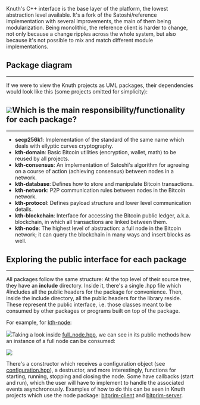 Knuth's C++ interface is the base layer of the platform, the lowest abstraction level available. It's a fork of the Satoshi/reference implementation with several improvements, the main of them being modularization. Being monolithic, the reference client is harder to change, not only because a change ripples across the whole system, but also because it's not possible to mix and match different module implementations.

## Package diagram

---

If we were to view the Knuth projects as UML packages, their dependencies would look like this \(some projects omitted for simplicity\):

## ![](assets/bitprim_package_diagram.png)Which is the main responsibility/functionality for each package?

---

* **secp256k1**: Implementation of the standard of the same name which deals with ellyptic curves cryptography.
* **kth-domain**: Basic Bitcoin utilities \(encryption, wallet, math\)  to be reused by all projects.
* **kth-consensus**: An implementation of Satoshi's algorithm for agreeing on a course of action \(achieving consensus\) between nodes in a network.
* **kth-database**: Defines how to store and manipulate Bitcoin transactions.
* **kth-network**: P2P communication rules between nodes in the Bitcoin network.
* **kth-protocol**: Defines payload structure and lower level communication details.
* **kth-blockchain**: Interface for accessing the Bitcoin public ledger, a.k.a. blockchain, in which all transactions are linked between them.
* **kth-node**: The highest level of abstraction: a full node in the Bitcoin network; it can query the blockchain in many ways and insert blocks as well.

## Exploring the public interface for each package

---

All packages follow the same structure: At the top level of their source tree, they have an **include** directory. Inside it, there's a single .hpp file which \#includes all the public headers for the package for convenience. Then, inside the include directory, all the public headers for the library reside. These represent the public interface, i.e. those classes meant to be consumed by other packages or programs built on top of the package.

For example, for [kth-node](https://github.com/k-nuth/node):

![](assets/2017-06-28-010231_1920x1080_scrot.png)Taking a look inside [full\_node.hpp](https://github.com/k-nuth/node/blob/master/include/bitcoin/node/full_node.hpp), we can see in its public methods how an instance of a full node can be consumed:

![](assets/2017-06-28-010906_1920x1080_scrot.png)

There's a constructor which receives a configuration object \(see [configuration.hpp](https://github.com/k-nuth/node/blob/master/include/bitcoin/node/configuration.hpp)\), a destructor, and more interestingly, functions for starting, running, stopping and closing the node. Some have callbacks \(start and run\), which the user will have to implement to handle the associated events asynchronously. Examples of how to do this can be seen in Knuth projects which use the node package: [bitprim-client](https://github.com/k-nuth/client) and [bitprim-server](https://github.com/k-nuth/server).

